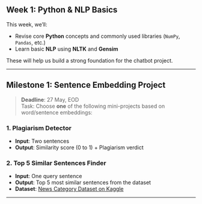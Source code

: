 ## Week 1: Python & NLP Basics

This week, we’ll:

- Revise core **Python** concepts and commonly used libraries (`NumPy`, `Pandas`, etc.)  
- Learn basic **NLP** using **NLTK** and **Gensim**

These will help us build a strong foundation for the chatbot project.

---

## Milestone 1: Sentence Embedding Project

> **Deadline**: 27 May, EOD  
> Task: Choose **one** of the following mini-projects based on word/sentence embeddings:

### 1. Plagiarism Detector  
- **Input**: Two sentences  
- **Output**: Similarity score (0 to 1) + Plagiarism verdict  

### 2. Top 5 Similar Sentences Finder  
- **Input**: One query sentence  
- **Output**: Top 5 most similar sentences from the dataset  
- **Dataset**: [News Category Dataset on Kaggle](https://www.kaggle.com/datasets/rmisra/news-category-dataset)

---

